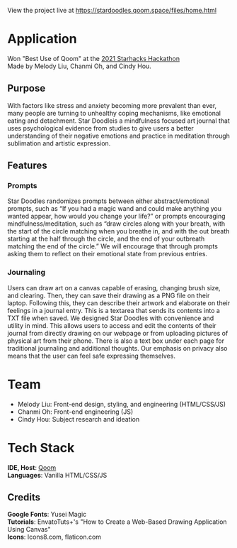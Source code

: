View the project live at https://stardoodles.qoom.space/files/home.html  

# Application
Won "Best Use of Qoom" at the [2021 Starhacks Hackathon](https://starhacks.devpost.com/)  
Made by Melody Liu, Chanmi Oh, and Cindy Hou.  
## Purpose
With factors like stress and anxiety becoming more prevalent than ever, many people are turning to unhealthy coping mechanisms, like emotional eating and detachment. Star Doodleis a mindfulness focused art journal that uses psychological evidence from studies to give users a better understanding of their negative emotions and practice in meditation through sublimation and artistic expression. 

## Features
### Prompts
Star Doodles randomizes prompts between either abstract/emotional prompts, such as “If you had a magic wand and could make anything you wanted appear, how would you change your life?” or prompts encouraging mindfulness/meditation, such as “draw circles along with your breath, with the start of the circle matching when you breathe in, and with the out breath starting at the half through the circle, and the end of your outbreath matching the end of the circle.” 
We will encourage that through prompts asking them to reflect on their emotional state from previous entries. 
### Journaling
Users can draw art on a canvas capable of erasing, changing brush size, and clearing. Then, they can save their drawing as a PNG file on their laptop. 
	Following this, they can describe their artwork and elaborate on their feelings in a journal entry. This is a textarea that sends its contents into a TXT file when saved.
We designed Star Doodles with convenience and utility in mind. This allows users to access and edit the contents of their journal from directly drawing on our webpage or from uploading pictures of physical art from their phone. There is also a text box under each page for traditional journaling and additional thoughts. Our emphasis on privacy also means that the user can feel safe expressing themselves. 

# Team
- Melody Liu: Front-end design, styling, and engineering (HTML/CSS/JS)
- Chanmi Oh: Front-end engineering (JS)
- Cindy Hou: Subject research and ideation  

# Tech Stack  
**IDE, Host**: [Qoom](https://www.qoom.io/)  
**Languages**: Vanilla HTML/CSS/JS  

## Credits
**Google Fonts**: Yusei Magic  
**Tutorials**: EnvatoTuts+'s "How to Create a Web-Based Drawing Application Using Canvas"  
**Icons**: Icons8.com, flaticon.com  
